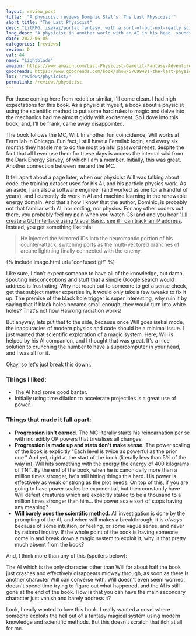 ```yaml
---
layout: review_post
title:  "A physicist reviews Dominic Stal's 'The Last Physicist'"
short_title: "The Last Physicist"
desc: "LitRPG, isekai/portal fantasy, with a sort-of-but-not-really scientific approach to magic."
long_desc: "A physicist in another world with an AI in his head, sounds like a great recipe for fun. I just wish it fulfilled its promises."
date: 2022-06-05
categories: [reviews]
review: D
val: 44
name: "Lightblade"
amazon: https://www.amazon.com/Last-Physicist-Gamelit-Fantasy-Adventure-ebook/dp/B091P52QPM
goodreads: https://www.goodreads.com/book/show/57699481-the-last-physicist
loc: 'reviews/physicist/'
permalink: /reviews/physicist
---
```


For those coming here from reddit or similar, I'll come clean. I had high expectations for this book. As a physicist myself, a book about a physicist using the scientific method to put some hard rules to magic and delve into the mechanics had me almost giddy with excitement. So I dove into this book, and, I'll be frank, came away disappointed.

The book follows the MC, Will. In another fun coincidence, Will works at Fermilab in Chicago. Fun fact, I still have a Fermilab login, and every six months they hassle me to do the most painful password reset, despite the fact that all I ever use them for these days is access the internal wiki from the Dark Energy Survey, of which I am a member. Initially, this was great. Another connection between me and the MC.

It fell apart about a page later, when our physicist Will was talking about code, the training dataset used for his AI, and his particle physics work. As an aside, I am also a software engineer (and worked as one for a handful of years), and I currently do work in AI and machine learning in the renewable energy domain. And that's how I know that the author, Dominic, is probably not that familiar with AI, nor coding, nor physics. For any other coders out there, you probably feel my pain when you watch CSI and and you hear ["I'll create a GUI interface using Visual Basic, see if I can track an IP address](https://www.youtube.com/watch?v=hkDD03yeLnU). Instead, you get something like this:

> He injected the Mirrored IDs into the neuromantic portion of his counter-attack, switching ports as the multi-vectored branches of arcane lightning finally connected with the enemy.


{% include image.html url="confused.gif"  %}


Like sure, I don't expect someone to have all of the knowledge, but damn, spouting misconceptions and stuff that a simple Google search would address is frustrating. Why not reach out to someone to get a sense check, get that subject matter expertise in, it would only take a few tweaks to fix it up. The premise of the black hole trigger is super interesting, why ruin it by saying that if black holes became small enough, they would turn into white holes? That's not how Hawking radiation works!

But anyway, lets put that to the side, because once Will goes isekai mode, the inaccuracies of modern physics and code should be a minimal issue. I just wanted that scientific exploration of a magic system. Here, Will is helped by his AI companion, and I thought that was great. It's a nice solution to crunching the number to have a supercomputer in your head, and I was all for it.

Okay, so let's just break this down;.

### Things I liked:

* The AI had some good banter.
* Initially using time dilation to accelerate projectiles is a great use of power.

### Things that made it fall apart:

* **Progression isn't earned.** The MC literally starts his reincarnation per se with incredibly OP powers that trivialises all changes.
* **Progression is made up and stats don't make sense.** The power scaling of the book is explicitly "Each level is twice as powerful as the prior one." And yet, right at the start of the book (literally less than 5% of the way in), Will hits something with the energy the energy of 400 kilograms of TNT. By the end of the book, when he is canonically more than a million times stronger, he's still hitting things this hard. His power is effectively as weak or strong as the plot needs. On top of this, if you are going to have power scales be exponential, but then constantly have Will defeat creatures which are explicitly stated to be a thousand to a million times stronger than him... the power scale sort of stops having any meaning?
* **Will barely uses the scientific method.** All investigation is done by the prompting of the AI, and when will makes a breakthrough, it is *always* because of some intuition, or feeling, or some vague sense, and never by rational inquiry. If the whole point of the book is having someone come in and break down a magic system to exploit it, why is that pretty much absent from the book?

And, I think more than any of this (spoilers below):

<span class="spoiler">
The AI which is the only character other than Will for about half the book just crashes and effectively disappears midway through, as soon as there is another character Will can converse with. Will doesn't even seem worried, doesn't spend time trying to figure out what happened, and the AI is still gone at the end of the book. How is that you can have the main secondary character just vanish and barely address it?
</span>

Look, I really wanted to love this book. I really wanted a novel where someone exploits the hell out of a fantasy magical system using modern knowledge and scientific methods. But this doesn't scratch that itch at all for me.